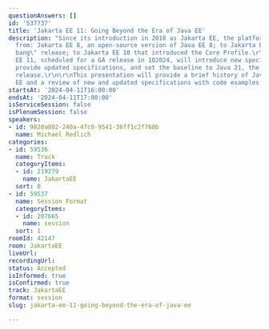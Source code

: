 ```yaml
---
questionAnswers: []
id: '537737'
title: 'Jakarta EE 11: Going Beyond the Era of Java EE'
description: "Since its introduction in 2018 as Jakarta EE, the platform has evolved
  from: Jakarta EE 8, an open-source version of Java EE 8; to Jakarta EE 9, the \"big
  bang\" release; to Jakarta EE 10 that introduced the Core Profile.\r\n\r\nJakarta
  EE 11, scheduled for a GA release in 1Q2024, will introduce new specifications,
  provide updated specifications, and set the baseline to Java 21, the latest LTS
  release.\r\n\r\nThis presentation will provide a brief history of JavaEE/Jakarta
  EE and a review of new and updated specifications with code examples."
startsAt: '2024-04-11T16:00:00'
endsAt: '2024-04-11T17:00:00'
isServiceSession: false
isPlenumSession: false
speakers:
- id: 9820a802-240a-4fc0-9541-36ff1c2f760b
  name: Michael Redlich
categories:
- id: 59536
  name: Track
  categoryItems:
  - id: 219279
    name: JakartaEE
  sort: 0
- id: 59537
  name: Session Format
  categoryItems:
  - id: 207665
    name: session
  sort: 1
roomId: 42147
room: JakartaEE
liveUrl: 
recordingUrl: 
status: Accepted
isInformed: true
isConfirmed: true
track: JakartaEE
format: session
slug: jakarta-ee-11-going-beyond-the-era-of-java-ee

---
```

